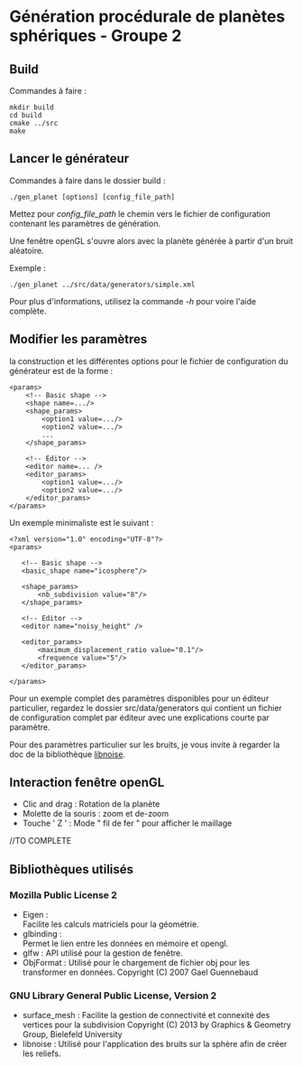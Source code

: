# **Génération procédurale de planètes sphériques - Groupe 2**

## Build 
Commandes à faire :
```
mkdir build
cd build
cmake ../src
make
```

## Lancer le générateur
Commandes à faire dans le dossier build :
```
./gen_planet [options] [config_file_path]
```
Mettez pour *config_file_path* le chemin vers le fichier de configuration contenant les paramètres de génération.

Une fenêtre openGL s'ouvre alors avec la planète générée à partir d'un bruit aléatoire.

Exemple :
```
./gen_planet ../src/data/generators/simple.xml
```

Pour plus d'informations, utilisez la commande *-h* pour voire l'aide complète.

## Modifier les paramètres
la construction et les différentes options pour le fichier de configuration du générateur est de la forme :

```
<params>
    <!-- Basic shape -->
    <shape name=.../>
    <shape_params>
        <option1 value=.../>
        <option2 value=.../>
        ...
    </shape_params>
 
    <!-- Editor -->
    <editor name=... />
    <editor_params>
        <option1 value=.../>
        <option2 value=.../>
    </editor_params>
</params>
```

Un exemple minimaliste est le suivant :
```
<?xml version="1.0" encoding="UTF-8"?>
<params>

   <!-- Basic shape -->
   <basic_shape name="icosphere"/>

   <shape_params>
       <nb_subdivision value="8"/>
   </shape_params>

   <!-- Editor -->
   <editor name="noisy_height" />

   <editor_params>
       <maximum_displacement_ratio value="0.1"/>
       <frequence value="5"/>
   </editor_params>

</params>
```

Pour un exemple complet des paramètres disponibles pour un éditeur particulier, regardez le dossier src/data/generators qui contient un fichier de configuration complet par éditeur avec une explications courte par paramètre. 

Pour des paramètres particulier sur les bruits, je vous invite à regarder la doc de la bibliothèque [libnoise](http://libnoise.sourceforge.net/).

## Interaction fenêtre openGL 
 - Clic and drag : Rotation de la planète
 - Molette de la souris : zoom et de-zoom
 - Touche ' Z ' : Mode " fil de fer " pour afficher le maillage

 //TO COMPLETE
 
## Bibliothèques utilisés
### Mozilla Public License 2
 - Eigen :  
     Facilite les calculs matriciels pour la géométrie. 
 - glbinding :  
     Permet le lien entre les données en mémoire et opengl.
 - glfw : 
     API utilisé pour la gestion de fenêtre.
 - ObjFormat :
 Utilisé pour le chargement de fichier obj pour les transformer en données.
 Copyright (C) 2007 Gael Guennebaud 

### GNU Library General Public License, Version 2
- surface_mesh :
Facilite la gestion de connectivité et connexité des vertices pour la subdivision
Copyright (C) 2013 by Graphics & Geometry Group, Bielefeld University
- libnoise :
Utilisé pour l'application des bruits sur la sphère afin de créer les reliefs.
